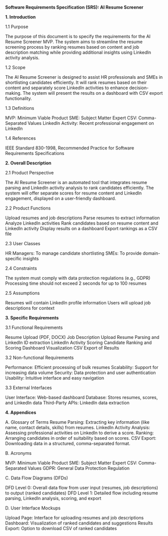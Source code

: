 **Software Requirements Specification (SRS): AI Resume Screener**

**1. Introduction**

1.1 Purpose

The purpose of this document is to specify the requirements for the AI Resume Screener MVP. The system aims to streamline the resume screening process by ranking resumes based on content and job description matching while providing additional insights using LinkedIn activity analysis.

1.2 Scope

The AI Resume Screener is designed to assist HR professionals and SMEs in shortlisting candidates efficiently. It will rank resumes based on their content and separately score LinkedIn activities to enhance decision-making. The system will present the results on a dashboard with CSV export functionality.

1.3 Definitions

MVP: Minimum Viable Product
SME: Subject Matter Expert
CSV: Comma-Separated Values
LinkedIn Activity: Recent professional engagement on LinkedIn

1.4 References

IEEE Standard 830-1998, Recommended Practice for Software Requirements Specifications

**2. Overall Description**

2.1 Product Perspective

The AI Resume Screener is an automated tool that integrates resume parsing and LinkedIn activity analysis to rank candidates efficiently. The system will offer separate scores for resume content and LinkedIn engagement, displayed on a user-friendly dashboard.

2.2 Product Functions

Upload resumes and job descriptions
Parse resumes to extract information
Analyze LinkedIn activities
Rank candidates based on resume content and LinkedIn activity
Display results on a dashboard
Export rankings as a CSV file

2.3 User Classes

HR Managers: To manage candidate shortlisting
SMEs: To provide domain-specific insights

2.4 Constraints

The system must comply with data protection regulations (e.g., GDPR)
Processing time should not exceed 2 seconds for up to 100 resumes

2.5 Assumptions

Resumes will contain LinkedIn profile information
Users will upload job descriptions for context

**3. Specific Requirements**

3.1 Functional Requirements

Resume Upload (PDF, DOCX)
Job Description Upload
Resume Parsing and LinkedIn ID extraction
LinkedIn Activity Scoring
Candidate Ranking and Scoring
Dashboard Visualization
CSV Export of Results

3.2 Non-functional Requirements

Performance: Efficient processing of bulk resumes
Scalability: Support for increasing data volume
Security: Data protection and user authentication
Usability: Intuitive interface and easy navigation

3.3 External Interfaces

User Interface: Web-based dashboard
Database: Stores resumes, scores, and LinkedIn data
Third-Party APIs: LinkedIn data extraction

**4. Appendices**

A. Glossary of Terms
Resume Parsing: Extracting key information (like name, contact details, skills) from resumes.
LinkedIn Activity Analysis: Assessing professional activities on LinkedIn to derive a score.
Ranking: Arranging candidates in order of suitability based on scores.
CSV Export: Downloading data in a structured, comma-separated format.

B. Acronyms

MVP: Minimum Viable Product
SME: Subject Matter Expert
CSV: Comma-Separated Values
GDPR: General Data Protection Regulation

C. Data Flow Diagrams (DFDs)

DFD Level 0: Overall data flow from user input (resumes, job descriptions) to output (ranked candidates)
DFD Level 1: Detailed flow including resume parsing, LinkedIn analysis, scoring, and export

D. User Interface Mockups

Upload Page: Interface for uploading resumes and job descriptions
Dashboard: Visualization of ranked candidates and suggestions
Results Export: Option to download CSV of ranked candidates

